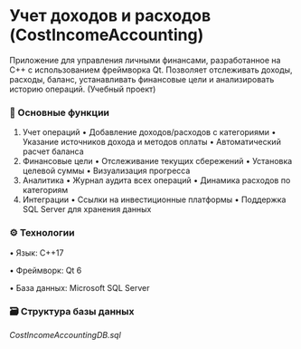# Учет доходов и расходов (CostIncomeAccounting)
Приложение для управления личными финансами, разработанное на C++ с использованием фреймворка Qt. Позволяет отслеживать доходы, расходы, баланс, устанавливать финансовые цели и анализировать историю операций. (Учебный проект)

### 🚀 Основные функции
1. Учет операций
• Добавление доходов/расходов с категориями
• Указание источников дохода и методов оплаты
• Автоматический расчет баланса
2. Финансовые цели
• Отслеживание текущих сбережений
• Установка целевой суммы
• Визуализация прогресса
3. Аналитика
• Журнал аудита всех операций
• Динамика расходов по категориям
4. Интеграции
• Ссылки на инвестиционные платформы
• Поддержка SQL Server для хранения данных

### ⚙️ Технологии
• Язык: C++17

• Фреймворк: Qt 6

• База данных: Microsoft SQL Server

### 🗃️ Структура базы данных

*CostIncomeAccountingDB.sql*

